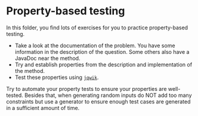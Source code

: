 # Property-based testing
In this folder, you find lots of exercises for you to practice property-based testing.

- Take a look at the documentation of the problem. You have some information in the description of the question. Some others also have a JavaDoc near the method.
- Try and establish properties from the description and implementation of the method.
- Test these properties using [`jqwik`](https://jqwik.net).

Try to automate your property tests to ensure your properties are well-tested. Besides that, when generating random inputs do NOT add too many constraints but use a generator to ensure enough test cases are generated in a sufficient amount of time.
